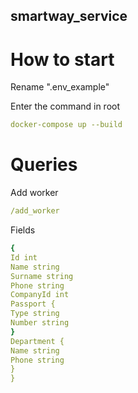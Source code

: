 ## smartway_service
# How to start

Rename ".env_example"

Enter the command in root
```yaml
docker-compose up --build
```
# Queries

Add worker
```yaml
/add_worker
```
Fields
```yaml
{
Id int
Name string
Surname string
Phone string
CompanyId int
Passport {
Type string
Number string
}
Department {
Name string
Phone string
}
}

```





